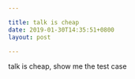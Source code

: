 ```yaml
---

title: talk is cheap
date: 2019-01-30T14:35:51+0800
layout: post

---
```


talk is cheap, show me the test case
